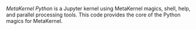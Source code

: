 *MetaKernel Python* is a Jupyter kernel using MetaKernel magics, shell, help, and parallel processing tools. This code provides the core of the Python magics for MetaKernel.
